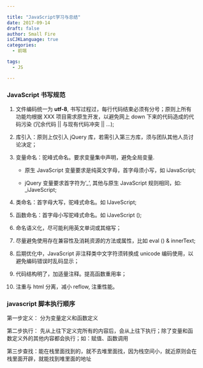```yaml
---

title: "JavaScript学习与总结"
date: 2017-09-14
draft: false
author: Small Fire
isCJKLanguage: true
categories: 
  - 前端

tags: 
  - JS

---
```


### JavaScript 书写规范

1. 文件编码统一为 **utf-8**, 书写过程过，每行代码结束必须有分号；原则上所有功能均根据 XXX 项目需求原生开发，以避免网上 down 下来的代码造成的代码污染 (冗余代码 || 与现有代码冲突 || …);

2. 库引入：原则上仅引入 jQuery 库，若需引入第三方库，须与团队其他人员讨论决定；

3. 变量命名：驼峰式命名。要求变量集中声明，避免全局变量.

   - 原生 JavaScript 变量要求是纯英文字母，首字母须小写，如 iJavaScript;

   - jQuery 变量要求首字符为’_’, 其他与原生 JavaScript 规则相同，如: _iJaveScript;

4. 类命名：首字母大写，驼峰式命名。如 IJaveScript;

5.  函数命名：首字母小写驼峰式命名。如 iJaveScript ();

6. 命名语义化，尽可能利用英文单词或其缩写；

7. 尽量避免使用存在兼容性及消耗资源的方法或属性，比如 eval () & innerText;

8. 后期优化中，JavaScript 非注释类中文字符须转换成 unicode 编码使用，以避免编码错误时乱码显示；

9. 代码结构明了，加适量注释。提高函数重用率；

10. 注重与 html 分离，减小 reflow, 注重性能。

### javascript 脚本执行顺序

第一步定义： 分为变量定义和函数定义

第二步执行： 先从上往下定义完所有的内容后，会从上往下执行；除了变量和函数定义外的其他内容都会执行；如：赋值、函数调用

第三步查找：能在栈里面找到的，就不去堆里面找，因为栈空间小，就近原则会在栈里面开辟，就能找到堆里面的地址